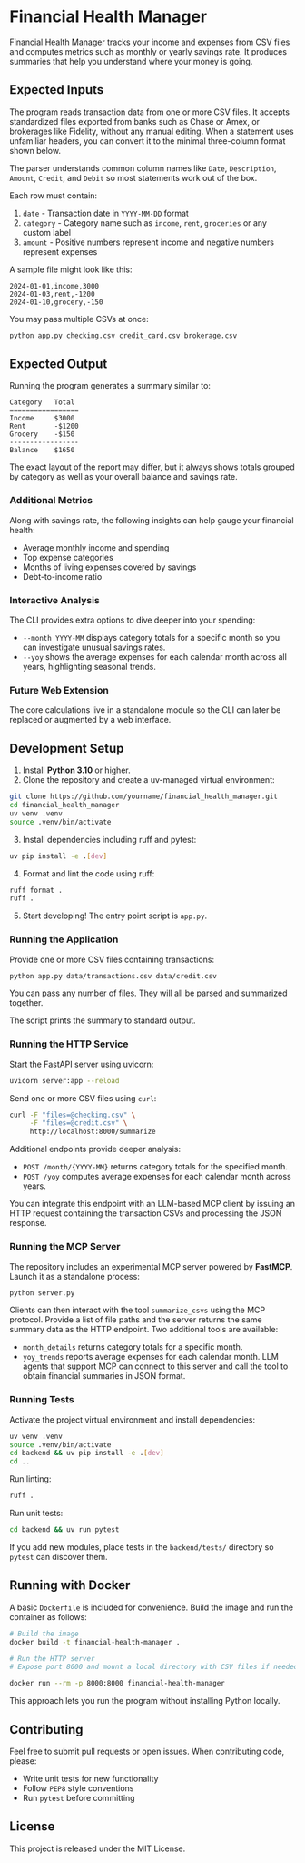 # Financial Health Manager

Financial Health Manager tracks your income and expenses from CSV files and computes metrics such as monthly or yearly savings rate. It produces summaries that help you understand where your money is going.

## Expected Inputs

The program reads transaction data from one or more CSV files. It accepts
standardized files exported from banks such as Chase or Amex, or brokerages like
Fidelity, without any manual editing. When a statement uses unfamiliar headers,
you can convert it to the minimal three-column format shown below.

The parser understands common column names like `Date`, `Description`, `Amount`,
`Credit`, and `Debit` so most statements work out of the box.

Each row must contain:

1. `date` - Transaction date in `YYYY-MM-DD` format
2. `category` - Category name such as `income`, `rent`, `groceries` or any custom label
3. `amount` - Positive numbers represent income and negative numbers represent expenses

A sample file might look like this:

```
2024-01-01,income,3000
2024-01-03,rent,-1200
2024-01-10,grocery,-150
```

You may pass multiple CSVs at once:

```bash
python app.py checking.csv credit_card.csv brokerage.csv
```

## Expected Output

Running the program generates a summary similar to:

```
Category   Total
=================
Income     $3000
Rent       -$1200
Grocery    -$150
-----------------
Balance    $1650
```

The exact layout of the report may differ, but it always shows totals grouped by category as well as your overall balance and savings rate.
### Additional Metrics

Along with savings rate, the following insights can help gauge your financial health:
- Average monthly income and spending
- Top expense categories
- Months of living expenses covered by savings
- Debt-to-income ratio

### Interactive Analysis

The CLI provides extra options to dive deeper into your spending:

- ``--month YYYY-MM`` displays category totals for a specific month so you can
  investigate unusual savings rates.
- ``--yoy`` shows the average expenses for each calendar month across all
  years, highlighting seasonal trends.

### Future Web Extension

The core calculations live in a standalone module so the CLI can later be replaced or augmented by a web interface.


## Development Setup

1. Install **Python 3.10** or higher.
2. Clone the repository and create a uv-managed virtual environment:

```bash
git clone https://github.com/yourname/financial_health_manager.git
cd financial_health_manager
uv venv .venv
source .venv/bin/activate
```

3. Install dependencies including ruff and pytest:

```bash
uv pip install -e .[dev]
```

4. Format and lint the code using ruff:

```bash
ruff format .
ruff .
```

5. Start developing! The entry point script is `app.py`.

### Running the Application

Provide one or more CSV files containing transactions:

```bash
python app.py data/transactions.csv data/credit.csv
```

You can pass any number of files. They will all be parsed and summarized
together.

The script prints the summary to standard output.

### Running the HTTP Service

Start the FastAPI server using uvicorn:

```bash
uvicorn server:app --reload
```

Send one or more CSV files using `curl`:

```bash
curl -F "files=@checking.csv" \
     -F "files=@credit.csv" \
     http://localhost:8000/summarize
```

Additional endpoints provide deeper analysis:

- `POST /month/{YYYY-MM}` returns category totals for the specified month.
- `POST /yoy` computes average expenses for each calendar month across years.

You can integrate this endpoint with an LLM-based MCP client by issuing an HTTP
request containing the transaction CSVs and processing the JSON response.

### Running the MCP Server

The repository includes an experimental MCP server powered by **FastMCP**.
Launch it as a standalone process:

```bash
python server.py
```

Clients can then interact with the tool `summarize_csvs` using the MCP
protocol. Provide a list of file paths and the server returns the same summary
data as the HTTP endpoint. Two additional tools are available:

- `month_details` returns category totals for a specific month.
- `yoy_trends` reports average expenses for each calendar month.
LLM agents that support MCP can connect to this server and call the tool to
obtain financial summaries in JSON format.

### Running Tests

Activate the project virtual environment and install dependencies:

```bash
uv venv .venv
source .venv/bin/activate
cd backend && uv pip install -e .[dev]
cd ..
```

Run linting:

```bash
ruff .
```

Run unit tests:

```bash
cd backend && uv run pytest
```

If you add new modules, place tests in the `backend/tests/` directory so `pytest` can discover them.

## Running with Docker

A basic `Dockerfile` is included for convenience. Build the image and run the container as follows:

```bash
# Build the image
docker build -t financial-health-manager .

# Run the HTTP server
# Expose port 8000 and mount a local directory with CSV files if needed

docker run --rm -p 8000:8000 financial-health-manager
```

This approach lets you run the program without installing Python locally.

## Contributing

Feel free to submit pull requests or open issues. When contributing code, please:

- Write unit tests for new functionality
- Follow `PEP8` style conventions
- Run `pytest` before committing

## License

This project is released under the MIT License.

